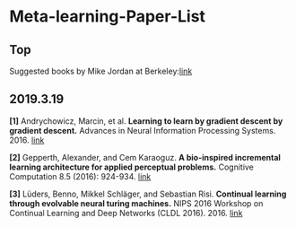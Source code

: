 # Meta-learning-Paper-List

## Top
Suggested books by Mike Jordan at Berkeley:[link](https://news.ycombinator.com/item?id=1055389)

## 2019.3.19
**[1]** Andrychowicz, Marcin, et al. **Learning to learn by gradient descent by gradient descent.** Advances in Neural Information Processing Systems. 2016. [link](https://arxiv.org/pdf/1606.04474.pdf)

**[2]** Gepperth, Alexander, and Cem Karaoguz. **A bio-inspired incremental learning architecture for applied perceptual problems.** Cognitive Computation 8.5 (2016): 924-934. [link](https://hal.archives-ouvertes.fr/hal-01418123/file/article.pdf)

**[3]** Lüders, Benno, Mikkel Schläger, and Sebastian Risi. **Continual learning through evolvable neural turing machines.** NIPS 2016 Workshop on Continual Learning and Deep Networks (CLDL 2016). 2016. [link](http://sebastianrisi.com/wp-content/uploads/lueders_CLDL_NIPS2016.pdf)
